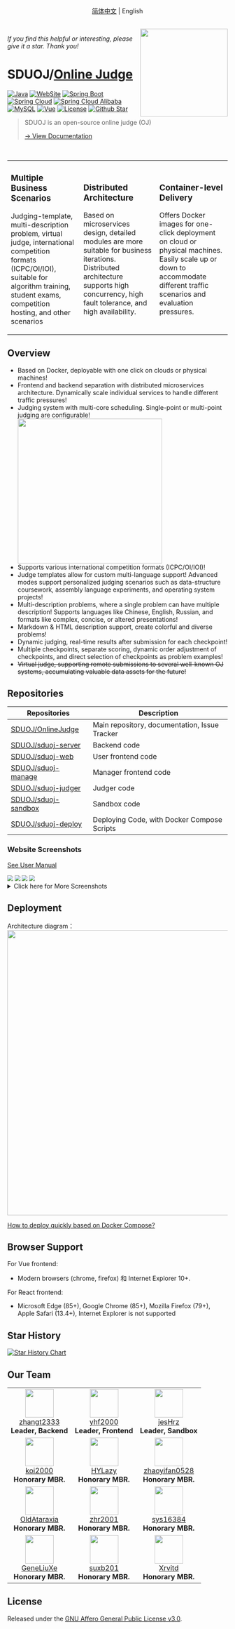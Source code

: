 <p align="center">
    <a href="./README.md">简体中文</a>
    |
    English
</p>
<br>

<img align="right" src="website/static/img/sduoj-logo.svg" width=200 />

*If you find this helpful or interesting, please give it a star. Thank you!*

# SDUOJ/[Online Judge](https://docs.sduoj.com)

[![Java](https://img.shields.io/badge/Java-8-informational)](http://openjdk.java.net/)
[![WebSite](https://img.shields.io/website?up_message=docs.sduoj.com&url=https%3A%2F%2Fdocs.sduoj.com%2F)](https://docs.sduoj.com/)
[![Spring Boot](https://img.shields.io/badge/Spring%20Boot-2.1.12-success)](https://spring.io/projects/spring-boot)
[![Spring Cloud](https://img.shields.io/badge/Spring%20Cloud-Greenwich.SR5-success)](https://spring.io/projects/spring-cloud)
[![Spring Cloud Alibaba](https://img.shields.io/badge/Spring%20Cloud%20Alibaba-2.1.2-success)](https://spring.io/projects/spring-cloud-alibaba)
[![MySQL](https://img.shields.io/badge/MySQL-8-blue)](https://www.mysql.com/)
[![Vue](https://img.shields.io/badge/Vue-2.6.11-success)](https://vuejs.org/)
[![License](https://img.shields.io/github/license/SDUOJ/OnlineJudge)](https://github.com/SDUOJ/OnlineJudge/blob/main/LICENSE)
[![Github Star](https://img.shields.io/github/stars/SDUOJ/OnlineJudge?style=social)](https://github.com/SDUOJ/OnlineJudge)

> SDUOJ is an open-source online judge (OJ)
> 
> [→ View Documentation](https://docs.sduoj.com)
> 

<br />

<table>
    <tr>
        <td>
            <h3>Multiple Business Scenarios</h3> 
            <p>Judging-template, multi-description problem, virtual judge, international competition formats (ICPC/OI/IOI), suitable for algorithm training, student exams, competition hosting, and other scenarios</p>
        </td>
        <td>
            <h3>Distributed Architecture</h3> 
            <p>Based on microservices design, detailed modules are more suitable for business iterations. Distributed architecture supports high concurrency, high fault tolerance, and high availability.</p>
        </td>
        <td>
            <h3>Container-level Delivery</h3> 
            <p>Offers Docker images for one-click deployment on cloud or physical machines. Easily scale up or down to accommodate different traffic scenarios and evaluation pressures.</p>
        </td>
    </tr>
</table>


## Overview

* Based on Docker, deployable with one click on clouds or physical machines!
* Frontend and backend separation with distributed microservices architecture. Dynamically scale individual services to handle different traffic pressures!
* Judging system with multi-core scheduling. Single-point or multi-point judging are configurable! <img src="website/static/img/home/image-20201122203804615.png" width=330 align="center"/>
* Supports various international competition formats (ICPC/OI/IOI)!
* Judge templates allow for custom multi-language support! Advanced modes support personalized judging scenarios such as data-structure coursework, assembly language experiments, and operating system projects!
* Multi-description problems, where a single problem can have multiple description! Supports languages like Chinese, English, Russian, and formats like complex, concise, or altered presentations!
* Markdown & HTML description support, create colorful and diverse problems!
* Dynamic judging, real-time results after submission for each checkpoint!
* Multiple checkpoints, separate scoring, dynamic order adjustment of checkpoints, and direct selection of checkpoints as problem examples!
* ~~Virtual judge, supporting remote submissions to several well-known OJ systems, accumulating valuable data assets for the future!~~


## Repositories

| Repositories                                                         | Description                                 |
| ------------------------------------------------------------ | ------------------------------------ |
| [SDUOJ/OnlineJudge](https://github.com/SDUOJ/OnlineJudge)    | Main repository, documentation, Issue Tracker       |
| [SDUOJ/sduoj-server](https://github.com/SDUOJ/sduoj-server)  | Backend code                         |
| [SDUOJ/sduoj-web](https://github.com/SDUOJ/sduoj-web)        | User frontend code                     |
| [SDUOJ/sduoj-manage](https://github.com/SDUOJ/sduoj-manage)  | Manager frontend code                   |
| [SDUOJ/sduoj-judger](https://github.com/SDUOJ/sduoj-judger)  | Judger code                       |
| [SDUOJ/sduoj-sandbox](https://github.com/SDUOJ/sduoj-sandbox) | Sandbox code                     |
| [SDUOJ/sduoj-deploy](https://github.com/SDUOJ/sduoj-deploy)  | Deploying Code, with Docker Compose Scripts |

### Website Screenshots

[See User Manual](https://docs.sduoj.com/docs/manual/user/home)

<img src="website/static/img/home/image-20201122210911513.png" style="zoom:80%;" />

<img src="website/static/img/home/image-20201122211144679.png" style="zoom:80%;" />

<img src="website/static/img/home/image-20201122211232174.png" style="zoom:80%;" />

<img src="website/static/img/home/image-20201122212148575.png" style="zoom:80%;" />

<details>
<summary>Click here for More Screenshots</summary>
<br>

<img src="website/static/img/home/image-20201122210935648.png" style="zoom:80%;" />

<img src="website/static/img/home/image-20201122211308172.png" style="zoom:80%;" />


<img src="website/static/img/home/image-20201122212415897.png" style="zoom:80%;" />

<img src="website/static/img/home/image-20201122212452051.png" style="zoom:80%;" />

<img src="website/static/img/home/image-20201122212524787.png" style="zoom:80%;" />

<img src="website/static/img/home/image-20201122212606712.png" style="zoom:80%;" />

<img src="website/static/img/home/image-20201122212903607.png" style="zoom:80%;" />

<img src="website/static/img/home/image-20201122212835905.png" style="zoom:80%;" />

</details>

## Deployment

Architecture diagram：<img src="website/static/img/home/image-20201122204545807.png" width=650 align="center"/>

[How to deploy quickly based on Docker Compose?](https://docs.sduoj.com/docs/deployment/docker-compose)

## Browser Support

For Vue frontend:
-  Modern browsers (chrome, firefox) 和 Internet Explorer 10+.

For React frontend:
-  Microsoft Edge (85+), Google Chrome (85+), Mozilla Firefox (79+), Apple Safari (13.4+), Internet Explorer is not supported

## Star History

[![Star History Chart](https://api.star-history.com/svg?repos=SDUOJ/OnlineJudge&type=Date)](https://star-history.com/#SDUOJ/OnlineJudge&Date)

## Our Team
<table>
    <tr>
        <td align="center">
            <img src="https://github.com/zhangt2333.png?s=64" width="65px;"/>
            <br />
            <a href="https://github.com/zhangt2333" target="_blank">zhangt2333</a>
            <br />
            <strong> Leader, Backend </strong>
        </td>
        <td align="center">
            <img src="https://github.com/yhf2000.png?s=64" width="65px;"/>
            <br />
            <a href="https://github.com/yhf2000" target="_blank">yhf2000</a>
            <br />
            <strong> Leader, Frontend </strong>
        </td>
        <td align="center">
            <img src="https://github.com/jesHrz.png?s=64" width="65px;"/>
            <br />
            <a href="https://github.com/jesHrz" target="_blank">jesHrz</a>
            <br />
            <strong> Leader, Sandbox </strong>
        </td>
    </tr>
    <tr>
        <td align="center">
            <img src="https://github.com/koi2000.png?s=64" width="65px;"/>
            <br />
            <a href="https://github.com/koi2000" target="_blank">koi2000</a>
            <br />
            <strong> Honorary MBR. </strong>
        </td>
        <td align="center">
            <img src="https://github.com/HYLazy.png?s=64" width="65px;"/>
            <br />
            <a href="https://github.com/HYLazy" target="_blank">HYLazy</a>
            <br />
            <strong> Honorary MBR. </strong>
        </td>
        <td align="center">
            <img src="https://github.com/zhaoyifan0528.png?s=64" width="65px;"/>
            <br />
            <a href="https://github.com/zhaoyifan0528" target="_blank">zhaoyifan0528</a>
            <br />
            <strong> Honorary MBR. </strong>
        </td>
    </tr>
    <tr>
        <td align="center">
            <img src="https://github.com/OldAtaraxia.png?s=64" width="65px;"/>
            <br />
            <a href="https://github.com/OldAtaraxia" target="_blank">OldAtaraxia</a>
            <br />
            <strong> Honorary MBR. </strong>
        </td>
        <td align="center">
            <img src="https://github.com/zhr2001.png?s=64" width="65px;"/>
            <br />
            <a href="https://github.com/zhr2001" target="_blank">zhr2001</a>
            <br />
            <strong> Honorary MBR. </strong>
        </td>
        <td align="center">
            <img src="https://github.com/sys16384.png?s=64" width="65px;"/>
            <br />
            <a href="https://github.com/sys16384" target="_blank">sys16384</a>
            <br />
            <strong> Honorary MBR. </strong>
        </td>
    </tr>
    <tr>
        <td align="center">
            <img src="https://github.com/GeneLiuXe.png?s=64" width="65px;"/>
            <br />
            <a href="https://github.com/GeneLiuXe" target="_blank">GeneLiuXe</a>
            <br />
            <strong> Honorary MBR. </strong>
        </td>
        <td align="center">
            <img src="https://github.com/suxb201.png?s=64" width="65px;"/>
            <br />
            <a href="https://github.com/suxb201" target="_blank">suxb201</a>
            <br />
            <strong> Honorary MBR. </strong>
        </td>
        <td align="center">
            <img src="https://github.com/Xrvitd.png?s=64" width="65px;"/>
            <br />
            <a href="https://github.com/Xrvitd" target="_blank">Xrvitd</a>
            <br />
            <strong> Honorary MBR. </strong>
        </td>
    </tr>
</table>



## License

Released under the [GNU Affero General Public License v3.0](https://www.gnu.org/licenses/agpl-3.0.en.html).

